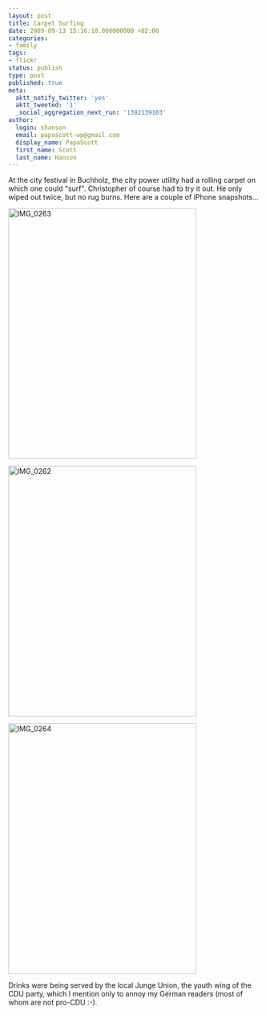 ```yaml
---
layout: post
title: Carpet Surfing
date: 2009-09-13 15:16:18.000000000 +02:00
categories:
- family
tags:
- flickr
status: publish
type: post
published: true
meta:
  aktt_notify_twitter: 'yes'
  aktt_tweeted: '1'
  _social_aggregation_next_run: '1392139103'
author:
  login: shanson
  email: papascott-wp@gmail.com
  display_name: PapaScott
  first_name: Scott
  last_name: Hanson
---
```

<p>At the city festival in Buchholz, the city power utility had a rolling carpet on which one could "surf". Christopher of course had to try it out. He only wiped out twice, but no rug burns. Here are a couple of iPhone snapshots...</p>
<p><a href="http://www.flickr.com/photos/51035717986@N01/3914904161" title="View 'IMG_0263' on Flickr.com"><img src="3.static.flickr.com/2477/3914904161_074fc057a9.jpg" alt="IMG_0263" border="0" width="375" height="500" /></a></p>
<p><a href="http://www.flickr.com/photos/51035717986@N01/3915682716" title="View 'IMG_0262' on Flickr.com"><img src="4.static.flickr.com/3446/3915682716_e3b50a21f4.jpg" alt="IMG_0262" border="0" width="375" height="500" /></a></p>
<p><a href="http://www.flickr.com/photos/51035717986@N01/3914909707" title="View 'IMG_0264' on Flickr.com"><img src="4.static.flickr.com/3514/3914909707_7fab520f56.jpg" alt="IMG_0264" border="0" width="375" height="500" /></a></p>
<p>Drinks were being served by the local Junge Union, the youth wing of the CDU party, which I mention only to annoy my German readers (most of whom are not pro-CDU :-).</p>

